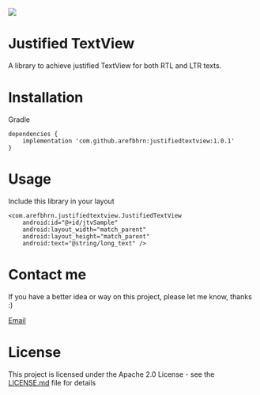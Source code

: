 [![](https://jitpack.io/v/arefbhrn/JustifiedTextView.svg)](https://jitpack.io/#arefbhrn/JustifiedTextView)

Justified TextView
==============================

A library to achieve justified TextView for both RTL and LTR texts.

Installation
===============================

Gradle

```
dependencies {
    implementation 'com.github.arefbhrn:justifiedtextview:1.0.1'
}
```

Usage
===========================

Include this library in your layout
```
<com.arefbhrn.justifiedtextview.JustifiedTextView
    android:id="@+id/jtvSample"
    android:layout_width="match_parent"
    android:layout_height="match_parent"
    android:text="@string/long_text" />
 ```

Contact me
===========================

If you have a better idea or way on this project, please let me know, thanks :)

[Email](mailto:arefprivate@gmail.com)

License
===========================

This project is licensed under the Apache 2.0 License - see the [LICENSE.md](LICENSE.md) file for details

